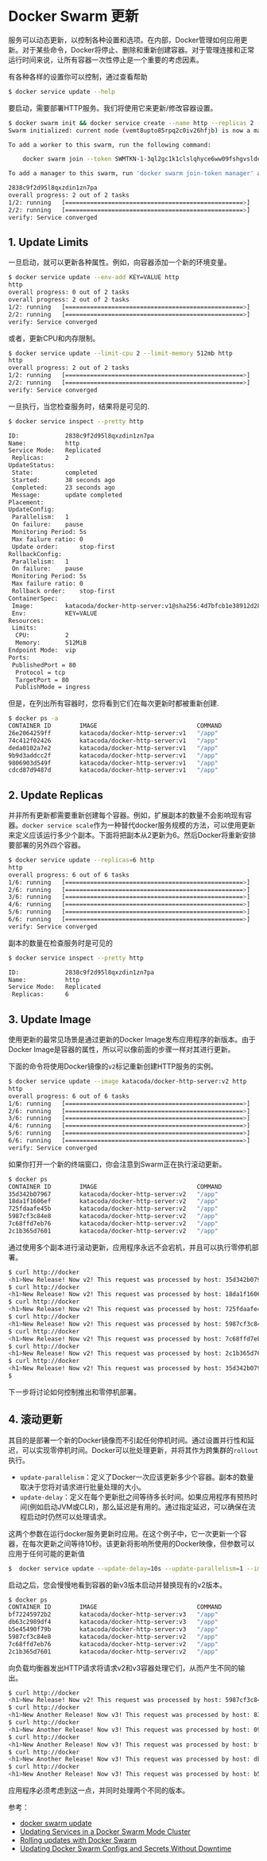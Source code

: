 #  Docker Swarm 更新


服务可以动态更新，以控制各种设置和选项。在内部，Docker管理如何应用更新。对于某些命令，Docker将停止、删除和重新创建容器。对于管理连接和正常运行时间来说，让所有容器一次性停止是一个重要的考虑因素。

有各种各样的设置你可以控制，通过查看帮助

```bash
$ docker service update --help
```
要启动，需要部署HTTP服务。我们将使用它来更新/修改容器设置。

```bash
$ docker swarm init && docker service create --name http --replicas 2 -p 80:80 katacoda/docker-http-server:v1
Swarm initialized: current node (vemt8upto85rpq2c0iv26hfjb) is now a manager.

To add a worker to this swarm, run the following command:

    docker swarm join --token SWMTKN-1-3ql2gc1k1clslqhyce6ww09fshgvslde4fpkt5wabgc6gewkid-96vytrgsrua2qrgfujq8bdo08 172.17.0.40:2377

To add a manager to this swarm, run 'docker swarm join-token manager' and follow the instructions.

2838c9f2d95l8qxzdin1zn7pa
overall progress: 2 out of 2 tasks 
1/2: running   [==================================================>] 
2/2: running   [==================================================>] 
verify: Service converged 
```

##  1. Update Limits
一旦启动，就可以更新各种属性。例如，向容器添加一个新的环境变量。

```bash
$ docker service update --env-add KEY=VALUE http
http
overall progress: 0 out of 2 tasks 
overall progress: 2 out of 2 tasks 
1/2: running   [==================================================>] 
2/2: running   [==================================================>] 
verify: Service converged 
```

或者，更新CPU和内存限制。

```bash
$ docker service update --limit-cpu 2 --limit-memory 512mb http
http
overall progress: 2 out of 2 tasks 
1/2: running   [==================================================>] 
2/2: running   [==================================================>] 
verify: Service converged 
```
一旦执行，当您检查服务时，结果将是可见的.

```bash
$ docker service inspect --pretty http

ID:             2838c9f2d95l8qxzdin1zn7pa
Name:           http
Service Mode:   Replicated
 Replicas:      2
UpdateStatus:
 State:         completed
 Started:       38 seconds ago
 Completed:     23 seconds ago
 Message:       update completed
Placement:
UpdateConfig:
 Parallelism:   1
 On failure:    pause
 Monitoring Period: 5s
 Max failure ratio: 0
 Update order:      stop-first
RollbackConfig:
 Parallelism:   1
 On failure:    pause
 Monitoring Period: 5s
 Max failure ratio: 0
 Rollback order:    stop-first
ContainerSpec:
 Image:         katacoda/docker-http-server:v1@sha256:4d7bfcb1e38912d286c5cda63aeddc850a4be16127094ffacbb7abfc6298c5fa
 Env:           KEY=VALUE 
Resources:
 Limits:
  CPU:          2
  Memory:       512MiB
Endpoint Mode:  vip
Ports:
 PublishedPort = 80
  Protocol = tcp
  TargetPort = 80
  PublishMode = ingress 
```
但是，在列出所有容器时，您将看到它们在每次更新时都被重新创建.

```bash
$ docker ps -a
CONTAINER ID        IMAGE                            COMMAND             CREATED              STATUS                          PORTS               NAMES
26e2064259ff        katacoda/docker-http-server:v1   "/app"              About a minute ago   Up About a minute               80/tcp              http.1.vsv080fuwlsgcqo16m0d3czz9
74c412f02426        katacoda/docker-http-server:v1   "/app"              About a minute ago   Up About a minute               80/tcp              http.2.z6sp9scii6kj4ponoz0wrmv05
deda0102a7e2        katacoda/docker-http-server:v1   "/app"              2 minutes ago        Exited (2) About a minute ago                       http.2.ugilx2q6zkkkw0pwo2f6ydrmi
9b9d3addcc2f        katacoda/docker-http-server:v1   "/app"              2 minutes ago        Exited (2) About a minute ago                       http.1.lvhnd9zywl7ioax9t5wi3y9c8
9806903d549f        katacoda/docker-http-server:v1   "/app"              2 minutes ago        Exited (2) 2 minutes ago                            http.1.9m8l4jz9cxicel0ff8w3sq8k7
cdcd87d9487d        katacoda/docker-http-server:v1   "/app"              2 minutes ago        Exited (2) 2 minutes ago                            http.2.ahrvwdkcd9kkkxp868ppx14v5
```

##  2. Update Replicas
并非所有更新都需要重新创建每个容器。例如，扩展副本的数量不会影响现有容器。`docker service scale`作为一种替代docker服务规模的方法，可以使用更新来定义应该运行多少个副本。下面将把副本从2更新为6。然后Docker将重新安排要部署的另外四个容器。

```bash
$ docker service update --replicas=6 http
http
overall progress: 6 out of 6 tasks 
1/6: running   [==================================================>] 
2/6: running   [==================================================>] 
3/6: running   [==================================================>] 
4/6: running   [==================================================>] 
5/6: running   [==================================================>] 
6/6: running   [==================================================>] 
verify: Service converged 
```
副本的数量在检查服务时是可见的

```bash
$ docker service inspect --pretty http

ID:             2838c9f2d95l8qxzdin1zn7pa
Name:           http
Service Mode:   Replicated
 Replicas:      6
```
## 3.  Update Image

使用更新的最常见场景是通过更新的Docker Image发布应用程序的新版本。由于Docker Image是容器的属性，所以可以像前面的步骤一样对其进行更新。

下面的命令将使用Docker镜像的`v2`标记重新创建HTTP服务的实例。

```bash
$ docker service update --image katacoda/docker-http-server:v2 http
http
overall progress: 6 out of 6 tasks 
1/6: running   [==================================================>] 
2/6: running   [==================================================>] 
3/6: running   [==================================================>] 
4/6: running   [==================================================>] 
5/6: running   [==================================================>] 
6/6: running   [==================================================>] 
verify: Service converged 
```
如果你打开一个新的终端窗口，你会注意到Swarm正在执行滚动更新。

```bash
$ docker ps
CONTAINER ID        IMAGE                            COMMAND             CREATED              STATUS              PORTS               NAMES
35d342b07967        katacoda/docker-http-server:v2   "/app"              49 seconds ago       Up 44 seconds       80/tcp              http.5.bjdoq1c85l2q2hdv1xkx0q8tb
18da1f1606ef        katacoda/docker-http-server:v2   "/app"              54 seconds ago       Up 49 seconds       80/tcp              http.2.gx464snpuedj2dm0iq1rzgad6
725fdaafe45b        katacoda/docker-http-server:v2   "/app"              About a minute ago   Up 54 seconds       80/tcp              http.1.4n0ub4wo24zi8v7ptigbahtsz
5987cf3c84e8        katacoda/docker-http-server:v2   "/app"              About a minute ago   Up About a minute   80/tcp              http.3.rm9ehbhf8gaay83dkb44frd3o
7c68ffd7eb76        katacoda/docker-http-server:v2   "/app"              About a minute ago   Up About a minute   80/tcp              http.6.u9yzhw2reneuipj5na0vkwp8r
2c1b365d7601        katacoda/docker-http-server:v2   "/app"              About a minute ago   Up About a minute   80/tcp              http.4.i8r9ulpxfcldjorqucfryjtgl

```
通过使用多个副本进行滚动更新，应用程序永远不会宕机，并且可以执行零停机部署。

```bash
$ curl http://docker
<h1>New Release! Now v2! This request was processed by host: 35d342b07967</h1>
$ curl http://docker
<h1>New Release! Now v2! This request was processed by host: 18da1f1606ef</h1>
$ curl http://docker
<h1>New Release! Now v2! This request was processed by host: 725fdaafe45b</h1>
$ curl http://docker
<h1>New Release! Now v2! This request was processed by host: 5987cf3c84e8</h1>
$ curl http://docker
<h1>New Release! Now v2! This request was processed by host: 7c68ffd7eb76</h1>
$ curl http://docker
<h1>New Release! Now v2! This request was processed by host: 2c1b365d7601</h1>
$ curl http://docker
<h1>New Release! Now v2! This request was processed by host: 35d342b07967</h1>
$ 
```
下一步将讨论如何控制推出和零停机部署。

## 4. 滚动更新
其目的是部署一个新的Docker镜像而不引起任何停机时间。通过设置并行性和延迟，可以实现零停机时间。Docker可以批处理更新，并将其作为跨集群的`rollout`执行。

 - `update-parallelism`：定义了Docker一次应该更新多少个容器。副本的数量取决于您将对请求进行批量处理的大小。
 - `update-delay`：定义在每个更新批之间等待多长时间。如果应用程序有预热时间(例如启动JVM或CLR)，那么延迟是有用的。通过指定延迟，可以确保在流程启动时仍然可以处理请求。

这两个参数在运行docker服务更新时应用。在这个例子中，它一次更新一个容器，在每次更新之间等待10秒。该更新将影响所使用的Docker映像，但参数可以应用于任何可能的更新值

```bash
$  docker service update --update-delay=10s --update-parallelism=1 --image katacoda/docker-http-server:v3 http
```
启动之后，您会慢慢地看到容器的新v3版本启动并替换现有的v2版本。

```bash
$ docker ps
CONTAINER ID        IMAGE                            COMMAND             CREATED             STATUS              PORTS               NAMES
bf72245972b2        katacoda/docker-http-server:v3   "/app"              8 seconds ago       Up 2 seconds        80/tcp              http.5.nk6451tjyjof7bmhrbz8mwa8t
db63c2989df4        katacoda/docker-http-server:v3   "/app"              24 seconds ago      Up 18 seconds       80/tcp              http.2.ymml1p2qcyndx7wdpzt4fgnmd
b5e45490f79b        katacoda/docker-http-server:v3   "/app"              39 seconds ago      Up 34 seconds       80/tcp              http.1.l6la8w8cqu87ndenxico2fx4q
5987cf3c84e8        katacoda/docker-http-server:v2   "/app"              7 minutes ago       Up 6 minutes        80/tcp              http.3.rm9ehbhf8gaay83dkb44frd3o
7c68ffd7eb76        katacoda/docker-http-server:v2   "/app"              7 minutes ago       Up 7 minutes        80/tcp              http.6.u9yzhw2reneuipj5na0vkwp8r
2c1b365d7601        katacoda/docker-http-server:v2   "/app"              7 minutes ago       Up 7 minutes        80/tcp              http.4.i8r9ulpxfcldjorqucfryjtgl
```
向负载均衡器发出HTTP请求将请求v2和v3容器处理它们，从而产生不同的输出。

```bash
$ curl http://docker
<h1>New Release! Now v2! This request was processed by host: 5987cf3c84e8</h1>
$ curl http://docker
<h1>New Another Release! Now v3! This request was processed by host: 8349dd465a7e</h1>
$ curl http://docker
<h1>New Another Release! Now v3! This request was processed by host: 09860150d9b1</h1>
$ curl http://docker
<h1>New Another Release! Now v3! This request was processed by host: bf72245972b2</h1>
$ curl http://docker
<h1>New Another Release! Now v3! This request was processed by host: db63c2989df4</h1>
$ curl http://docker
<h1>New Another Release! Now v3! This request was processed by host: b5e45490f79b</h1>
```
应用程序必须考虑到这一点，并同时处理两个不同的版本。

参考：

 - [docker swarm update](https://docs.docker.com/engine/reference/commandline/swarm_update/)
 - [Updating Services in a Docker Swarm Mode Cluster](https://semaphoreci.com/community/tutorials/updating-services-in-a-docker-swarm-mode-cluster)
 - [Rolling updates with Docker Swarm](https://blog.container-solutions.com/rolling-updates-with-docker-swarm)
 - [Updating Docker Swarm Configs and Secrets Without Downtime](https://www.youtube.com/watch?v=oWrwi1NiViw)
